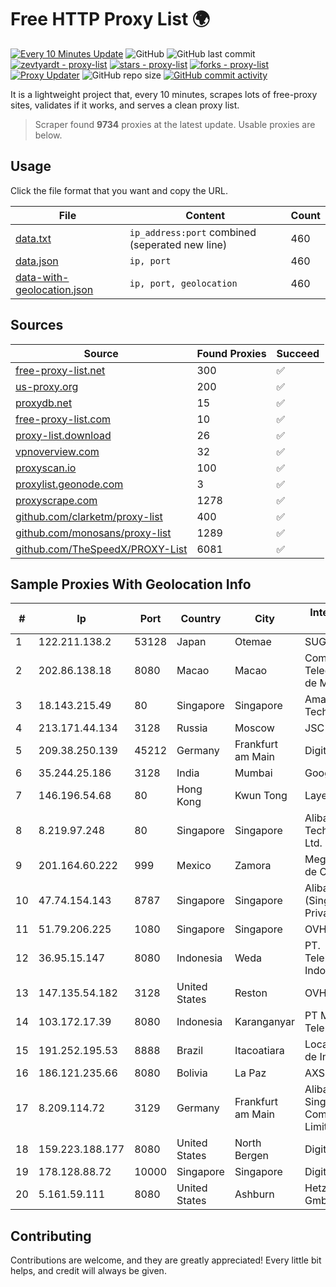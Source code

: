 
# Free HTTP Proxy List 🌍

[![Every 10 Minutes Update](https://github.com/mertguvencli/http-proxy-list/actions/workflows/main.yml/badge.svg?branch=main)](https://github.com/mertguvencli/http-proxy-list/actions/workflows/main.yml)
![GitHub](https://img.shields.io/github/license/mertguvencli/http-proxy-list)
![GitHub last commit](https://img.shields.io/github/last-commit/mertguvencli/http-proxy-list)
[![zevtyardt - proxy-list](https://img.shields.io/static/v1?label=zevtyardt&message=proxy-list&color=blue&logo=github)](https://github.com/zevtyardt/proxy-list "Go to GitHub repo")
[![stars - proxy-list](https://img.shields.io/github/stars/zevtyardt/proxy-list?style=social)](https://github.com/zevtyardt/proxy-list)
[![forks - proxy-list](https://img.shields.io/github/forks/zevtyardt/proxy-list?style=social)](https://github.com/zevtyardt/proxy-list)
[![Proxy Updater](https://github.com/zevtyardt/proxy-list/workflows/Proxy%20Updater/badge.svg)](https://github.com/zevtyardt/proxy-list/actions?query=workflow:"Proxy+Updater")
![GitHub repo size](https://img.shields.io/github/repo-size/zevtyardt/proxy-list)
[![GitHub commit activity](https://img.shields.io/github/commit-activity/m/zevtyardt/proxy-list?logo=commits)](https://github.com/zevtyardt/proxy-list/commits/main)

It is a lightweight project that, every 10 minutes, scrapes lots of free-proxy sites, validates if it works, and serves a clean proxy list.

> Scraper found **9734** proxies at the latest update. Usable proxies are below.

## Usage

Click the file format that you want and copy the URL.

|File|Content|Count|
|----|-------|-----|
|[data.txt](https://raw.githubusercontent.com/mertguvencli/http-proxy-list/main/proxy-list/data.txt)|`ip_address:port` combined (seperated new line)|460|
|[data.json](https://raw.githubusercontent.com/mertguvencli/http-proxy-list/main/proxy-list/data.json)|`ip, port`|460|
|[data-with-geolocation.json](https://raw.githubusercontent.com/mertguvencli/http-proxy-list/main/proxy-list/data-with-geolocation.json)|`ip, port, geolocation`|460|

## Sources

|Source|Found Proxies|Succeed|
|------|-------------|-------|
|[free-proxy-list.net](https://free-proxy-list.net)|300|✅|
|[us-proxy.org](https://www.us-proxy.org)|200|✅|
|[proxydb.net](http://proxydb.net)|15|✅|
|[free-proxy-list.com](https://free-proxy-list.com/?page=&port=&type%5B%5D=http&type%5B%5D=https&up_time=0&search=Search)|10|✅|
|[proxy-list.download](https://www.proxy-list.download/HTTP)|26|✅|
|[vpnoverview.com](https://vpnoverview.com/privacy/anonymous-browsing/free-proxy-servers)|32|✅|
|[proxyscan.io](https://www.proxyscan.io)|100|✅|
|[proxylist.geonode.com](https://proxylist.geonode.com/api/proxy-list?limit=300&page=1&sort_by=lastChecked&sort_type=desc&protocols=http,https)|3|✅|
|[proxyscrape.com](https://api.proxyscrape.com/v2/?request=displayproxies&protocol=http&timeout=10000&country=all&ssl=all&anonymity=all)|1278|✅|
|[github.com/clarketm/proxy-list](https://raw.githubusercontent.com/clarketm/proxy-list/master/proxy-list-raw.txt)|400|✅|
|[github.com/monosans/proxy-list](https://raw.githubusercontent.com/monosans/proxy-list/main/proxies/http.txt)|1289|✅|
|[github.com/TheSpeedX/PROXY-List](https://raw.githubusercontent.com/TheSpeedX/PROXY-List/master/http.txt)|6081|✅|


## Sample Proxies With Geolocation Info

|#|Ip|Port|Country|City|Internet Service Provider|
|-|--|----|-------|----|-------------------------|
|1|122.211.138.2|53128|Japan|Otemae|SUGOKURA|
|2|202.86.138.18|8080|Macao|Macao|Companhia de Telecomunicacoes de Macau|
|3|18.143.215.49|80|Singapore|Singapore|Amazon Technologies Inc.|
|4|213.171.44.134|3128|Russia|Moscow|JSC Comcor|
|5|209.38.250.139|45212|Germany|Frankfurt am Main|DigitalOcean, LLC|
|6|35.244.25.186|3128|India|Mumbai|Google LLC|
|7|146.196.54.68|80|Hong Kong|Kwun Tong|Layerstack Limited|
|8|8.219.97.248|80|Singapore|Singapore|Alibaba (US) Technology Co., Ltd.|
|9|201.164.60.222|999|Mexico|Zamora|Mega Cable, S.A. de C.V.|
|10|47.74.154.143|8787|Singapore|Singapore|Alibaba Cloud (Singapore) Private Limited|
|11|51.79.206.225|1080|Singapore|Singapore|OVH SAS|
|12|36.95.15.147|8080|Indonesia|Weda|PT. Telekomunikasi Indonesia|
|13|147.135.54.182|3128|United States|Reston|OVH SAS|
|14|103.172.17.39|8080|Indonesia|Karanganyar|PT Media Access Telematika|
|15|191.252.195.53|8888|Brazil|Itacoatiara|Locaweb Serviços de Internet S/A|
|16|186.121.235.66|8080|Bolivia|La Paz|AXS Bolivia S. A.|
|17|8.209.114.72|3129|Germany|Frankfurt am Main|Alibaba.com Singapore E-Commerce Private Limited|
|18|159.223.188.177|8080|United States|North Bergen|DigitalOcean, LLC|
|19|178.128.88.72|10000|Singapore|Singapore|DigitalOcean, LLC|
|20|5.161.59.111|8080|United States|Ashburn|Hetzner Online GmbH|



## Contributing

Contributions are welcome, and they are greatly appreciated! Every
little bit helps, and credit will always be given.

